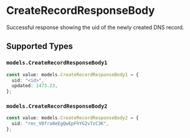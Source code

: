 # CreateRecordResponseBody

Successful response showing the uid of the newly created DNS record.


## Supported Types

### `models.CreateRecordResponseBody1`

```typescript
const value: models.CreateRecordResponseBody1 = {
  uid: "<id>",
  updated: 1473.23,
};
```

### `models.CreateRecordResponseBody2`

```typescript
const value: models.CreateRecordResponseBody2 = {
  uid: "rec_V0fra8eEgQwEpFhYG2vTzC3K",
};
```

